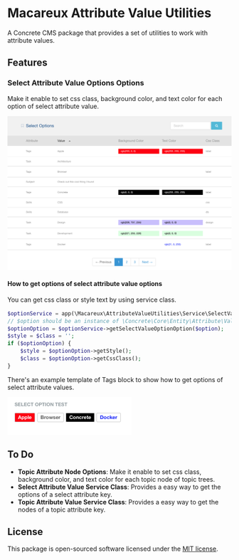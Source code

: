 # Macareux Attribute Value Utilities

A Concrete CMS package that provides a set of utilities to work with attribute values.

## Features

### Select Attribute Value Options Options

Make it enable to set css class, background color, and text color for each option of select attribute value.

![Dashboard Page](./screenshots/select_options.png)

#### How to get options of select attribute value options

You can get css class or style text by using service class.

```php
$optionService = app(\Macareux\AttributeValueUtilities\Service\SelectValueOptionService::class);
// $option should be an instance of \Concrete\Core\Entity\Attribute\Value\Value\SelectValueOption class
$optionOption = $optionService->getSelectValueOptionOption($option);
$style = $class = '';
if ($optionOption) {
    $style = $optionOption->getStyle();
    $class = $optionOption->getCssClass();
}
```

There's an example template of Tags block to show how to get options of select attribute values.

![Example Template](./screenshots/styled_tags_template.png)

## To Do

* **Topic Attribute Node Options**: Make it enable to set css class, background color, and text color for each topic node of topic trees.
* **Select Attribute Value Service Class**: Provides a easy way to get the options of a select attribute key.
* **Topic Attribute Value Service Class**: Provides a easy way to get the nodes of a topic attribute key.

## License

This package is open-sourced software licensed under the [MIT license](https://opensource.org/license/MIT).